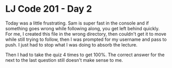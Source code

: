 # LJ Code 201 - Day 2

Today was a little frustrating. Sam is super fast in the console and if something goes wrong while following along, you get left behind quickly. For me, I created this file in the wrong directory, then couldn't get it to move while still trying to follow, then I was prompted for my username and pass to push. I just had to stop what I was doing to absorb the lecture.

Then I had to take the quiz 4 times to get 100%. The correct answer for the next to the last question still doesn't make sense to me.
